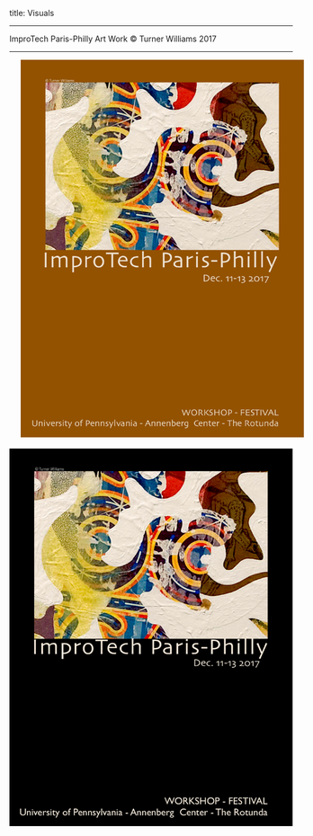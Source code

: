title: Visuals

---

ImproTech Paris-Philly Art Work 
© Turner Williams 2017  

---

<p align="center">
  <img src="../images/IKPosterBrown.pdf" width="600" hspace="20">
  <br><br>
  <img src="../images/IKPosterBlack.pdf" width="600" "hspace="20">
  <br><br>
  <br><br>
</p>

